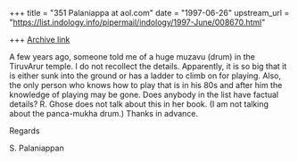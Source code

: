 +++
title = "351 Palaniappa at aol.com"
date = "1997-06-26"
upstream_url = "https://list.indology.info/pipermail/indology/1997-June/008670.html"

+++
[Archive link](https://list.indology.info/pipermail/indology/1997-June/008670.html)

A few years ago, someone told me of a huge muzavu (drum) in the TiruvArur
temple. I do not recollect the details. Apparently, it is so big that it is
either sunk into the ground or has a ladder to climb on for playing. Also,
the only person who knows how to play that is in his 80s and after him the
knowledge of playing may be gone. Does anybody in the list have factual
details? R. Ghose does not talk about this in her book. (I am not talking
about the panca-mukha drum.) Thanks in advance.

Regards

S. Palaniappan




